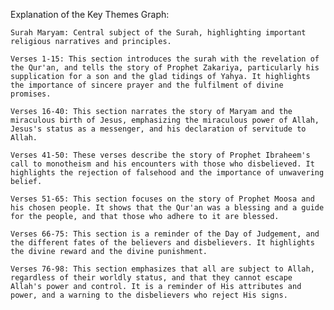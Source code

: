 Explanation of the Key Themes Graph:

    Surah Maryam: Central subject of the Surah, highlighting important religious narratives and principles.

    Verses 1-15: This section introduces the surah with the revelation of the Qur'an, and tells the story of Prophet Zakariya, particularly his supplication for a son and the glad tidings of Yahya. It highlights the importance of sincere prayer and the fulfilment of divine promises.

    Verses 16-40: This section narrates the story of Maryam and the miraculous birth of Jesus, emphasizing the miraculous power of Allah, Jesus's status as a messenger, and his declaration of servitude to Allah.

    Verses 41-50: These verses describe the story of Prophet Ibraheem's call to monotheism and his encounters with those who disbelieved. It highlights the rejection of falsehood and the importance of unwavering belief.

    Verses 51-65: This section focuses on the story of Prophet Moosa and his chosen people. It shows that the Qur'an was a blessing and a guide for the people, and that those who adhere to it are blessed.

    Verses 66-75: This section is a reminder of the Day of Judgement, and the different fates of the believers and disbelievers. It highlights the divine reward and the divine punishment.

    Verses 76-98: This section emphasizes that all are subject to Allah, regardless of their worldly status, and that they cannot escape Allah's power and control. It is a reminder of His attributes and power, and a warning to the disbelievers who reject His signs.
